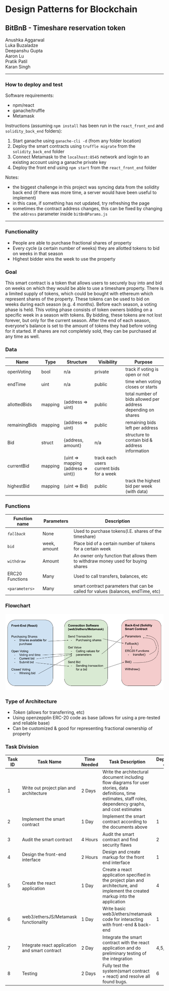 # Design Patterns for Blockchain

## BitBnB - Timeshare reservation token

Anushka Aggarwal  
Luka Buzaladze  
Deepanshu Gupta  
Aaron Lu  
Pratik Patil  
Karan Singh

---

### How to deploy and test
Software requirements:
- npm/react
- ganache/truffle
- Metamask

Instructions (assuming `npm install` has been run in the `react_front_end` and `solidity_back_end` folders):
1. Start ganache using `ganache-cli -d` (from any folder location)
1. Deploy the smart contracts using `truffle migrate` from the `solidity_back_end` folder
1. Connect Metamask to the `localhost:8545` network and login to an existing account using a ganache private key
1. Deploy the front end using `npm start` from the `react_front_end` folder

Notes:
- the biggest challenge in this project was syncing data from the solidity back end (if there was more time, a server would have been useful to implement)
- in this case, if something has not updated, try refreshing the page
- sometimes the contract address changes, this can be fixed by changing the `address` parameter inside `bitBnBParams.js`

---

### Functionality

- People are able to purchase fractional shares of property
- Every cycle (a certain number of weeks) they are allotted tokens to bid on weeks in that season
- Highest bidder wins the week to use the property

### Goal

This smart contract is a token that allows users to securely buy into and bid on weeks on which they would be able to use a timeshare property. There is a limited supply of tokens, which could be bought with ethereum which represent shares of the property. These tokens can be used to bid on weeks during each season (e.g. 4 months). Before each season, a voting phase is held. This voting phase consists of token owners bidding on a specific week in a season with tokens. By bidding, these tokens are not lost forever, but only for the current season. After the end of each season, everyone's balance is set to the amount of tokens they had before voting for it started. If shares are not completely sold, they can be purchased at any time as well.

### Data

| Name          | Type    | Structure                           | Visibility                               | Purpose                                                      |
| ------------- | ------- | ----------------------------------- | ---------------------------------------- | ------------------------------------------------------------ |
| openVoting    | bool    | n/a                                 | private                                  | track if voting is open or not                               |
| endTime       | uint    | n/a                                 | public                                   | time when voting closes or starts                            |
| allottedBids  | mapping | (address => uint)                   | public                                   | total number of bids allowed per address depending on shares |
| remainingBids | mapping | (address => uint)                   | public                                   | remaining bids left per address                              |
| Bid           | struct  | {address, amount}                   | n/a                                      | structure to contain bid & address information               |
| currentBid    | mapping | (uint => mapping (address => uint)) | track each users current bids for a week |
| highestBid    | mapping | (uint => Bid)                       | public                                   | track the highest bid per week (with data)                   |

### Functions

| Function name   | Parameters   | Description                                                                      |
| --------------- | ------------ | -------------------------------------------------------------------------------- |
| _`fallback`_    | None         | Used to purchase tokens(I.E. shares of the timeshare)                            |
| `bid`           | week, amount | Place bid of a certain number of tokens for a certain week                       |
| `withdraw`      | Amount       | An owner only function that allows them to withdraw money used for buying shares |
| ERC20 Functions | Many         | Used to call transfers, balances, etc                                            |
| `<parameters>`  | Many         | smart contract parameters that can be called for values (balances, endTime, etc) |

### Flowchart

![](./notes/interface_diagram.png)

### Type of Architecture

- _Token_ (allows for transferring, etc)
- Using openzepplin ERC-20 code as base (allows for using a pre-tested and reliable base)
- Can be customized & good for representing fractional ownership of property

### Task Division

| Task ID | Task Name                                      | Time Needed | Task Description                                                                                                                                                | Depends on | Assigned                                |
| ------- | ---------------------------------------------- | ----------- | --------------------------------------------------------------------------------------------------------------------------------------------------------------- | ---------- | --------------------------------------- |
| 1       | Write out project plan and architecture        | 2 Days      | Write the architectural document including flow diagrams for user stories, data definitions, time estimates, staff roles, dependency graphs, and cost estimates |            | Aaron & Luka                            |
| 2       | Implement the smart contract                   | 1 Day       | Implement the smart contract according to the documents above                                                                                                   | 1          | Aaron & Karanjot                        |
| 3       | Audit the smart contract                       | 4 Hours     | Audit the smart contract and find security flaws                                                                                                                | 2          | Aaron & Karanjot                        |
| 4       | Design the front-end interface                 | 2 Hours     | Design and create markup for the front end interface                                                                                                            | 1          | Luka & Anushka                          |
| 5       | Create the react application                   | 1 Day       | Create a react application specified in the project plan and architecture, and implement the created markup into the application                                | 4          | Luka & Anushka                          |
| 6       | web3/ethersJS/Metamask functionality           | 1 Day       | Write basic web3/ethers/metamask code for interacting with front-end & back-end                                                                                 | 1          | Deepanshu & Pratik                      |
| 7       | Integrate react application and smart contract | 2 Day       | Integrate the smart contract with the react application and do preliminary testing of the integration                                                           | 4,5,6      | Deepanshu & Pratik (everyone if needed) |
| 8       | Testing                                        | 2 Days      | Fully test the system(smart contract + react) and resolve all found bugs.                                                                                       | 6          | everyone write test cases               |
